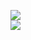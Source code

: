 [![](https://img.shields.io/badge/Made%20With-Github%20Spray-lightgrey.svg?style=for-the-badge&logo=github)](https://github.com/Annihil/github-spray#2806)  
[![](https://i.imgur.com/2DrTn0Z.gif)](https://github.com/Annihil/github-spray)